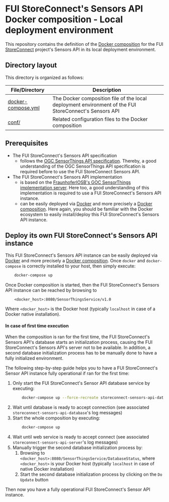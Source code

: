# FUI StoreConnect's Sensors API Docker composition - Local deployment environment

This repository contains the definition of the [Docker composition](https://docs.docker.com/compose/overview/) for the FUI [StoreConnect](https://www.pole-scs.org/projet/storeconnect) project's Sensors API in its local deployment environment.

## Directory layout

This directory is organized as follows:

File/Directory                              | Description
------------------------------------------- | -----------------------------------------------------------------------------------------------------
[docker-compose.yml](./docker-compose.yml)  | The Docker composition file of the local deployment environment of the FUI StoreConnect's Sensors API
[conf/](./conf)                             | Related configuration files to the Docker composition

## Prerequisites

- The FUI StoreConnect's Sensors API specification
    - follows the [OGC SensorThings API specification](https://github.com/opengeospatial/sensorthings). Thereby, a good understanding of the OGC SensorThings API specification is required before to use the FUI StoreConnect Sensors API.
- The FUI StoreConnect's Sensors API implementation
    - is based on the [FraunhoferIOSB's GOC SensorThings implementation server](https://github.com/FraunhoferIOSB/FROST-Server). Here too, a good understanding of this implementation is required to use a FUI StoreConnect's Sensors API instance.
    - can be easily deployed via [Docker](https://docs.docker.com/) and more precisely a [Docker composition](https://docs.docker.com/compose/overview/). Here again, you should be familiar with the Docker ecosystem to easily install/deploy this FUI StoreConnect's Sensors API instance. 

## Deploy its own FUI StoreConnect's Sensors API instance

This FUI StoreConnect's Sensors API instance can be easily deployed via [Docker](https://docs.docker.com/) and more precisely a [Docker composition](https://docs.docker.com/compose/overview/).
Once `docker` and `docker-compose` is correctly installed to your host, then simply execute:

```bash
    docker-compose up
```

Once Docker composition is started, then the FUI StoreConnect's Sensors API instance can be reached by browsing to

```
    <docker_host>:8080/SensorThingsService/v1.0
```

Where `<docker_host>` is the Docker host (typically `localhost` in case of a Docker native installation).

#### In case of first time execution

When the composition is ran for the first time, the FUI StoreConnect's Sensors API's database starts an initialization process, causing the FUI StoreConnect's Sensors API's server not to be available. In addition, a second database initialization process has to be manually done to have a fully initialized environment.

The following step-by-step guide helps you to have a FUI StoreConnect's Sensor API instance fully operational if ran for the first time:

1. Only start the FUI StoreConnect's Sensor API database service by executing:
    ```bash
        docker-compose up --force-recreate storeconnect-sensors-api-database
    ```
2. Wait until database is ready to accept connection (see associated `storeconnect-sensors-api-database`'s log messages)
3. Start the whole composition by executing:
    ```bash
        docker-compose up
    ```    
4. Wait until web service is ready to accept connect (see associated `storeconnect-sensors-api-server`'s log messages)
5. Manually trigger the second database initialization process by:
    1. Browsing to `<docker_host>:8080/SensorThingsService/DatabaseStatus`, where `<docker_host>` is your Docker host (typically `localhost` in case of native Docker installation)
    2. Start the second database initialization process by clicking on the `Do Update` button
    
Then now you have a fully operational FUI StoreConnect's Sensor API instance.